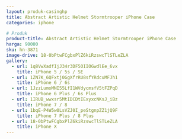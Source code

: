 ```yaml
---
layout: produk-casinghp
title: Abstract Artistic Helmet Stormtrooper iPhone Case
categories: iphone

# Produk
product-title: Abstract Artistic Helmet Stormtrooper iPhone Case
harga: 90000
sku: hn-3871
image-drive: 18-0bPtwFCgbxPlZ6kiRzswcTlSTLeZLA
gallery:
  - url: 1q8VwXadfIjJ34r3DF5OIIOGwdlEe_6vx
    title: iPhone 5 / 5s / SE
  - url: 1ZN7K_6QFxtj0GgXfrRU8sfYRdcuMFJh1
    title: iPhone 6 / 6s
  - url: 1JzzLumoMNI55LfI1WVdycmsfV5tFZPqD
    title: iPhone 6 Plus / 6s Plus
  - url: 1IRUB_wwxsr5MtIDCDtIExyxcNKsJ_iBz
    title: iPhone 7 / 8
  - url: 1bqE-P4W5w0LsVZJ0I_peStgnpZZ1jQ9F
    title: iPhone 7 Plus / 8 Plus
  - url: 18-0bPtwFCgbxPlZ6kiRzswcTlSTLeZLA
    title: iPhone X
---
```

